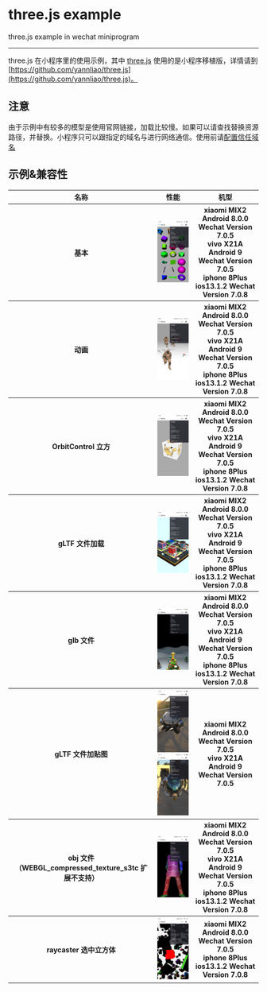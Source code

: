 # three.js example

three.js example in wechat miniprogram

----

three.js 在小程序里的使用示例，其中 [three.js](https://github.com/yannliao/three.js) 使用的是小程序移植版，详情请到 [https://github.com/yannliao/three.js](https://github.com/yannliao/three.js)。

## 注意 
由于示例中有较多的模型是使用官网链接，加载比较慢。如果可以请查找替换资源路径，并替换。小程序只可以跟指定的域名与进行网络通信。使用前请[配置信任域名](https://developers.weixin.qq.com/miniprogram/dev/framework/ability/network.html)

## 示例&兼容性

<table>
    <thead>
        <tr>
            <th>名称</th>
            <th>性能</th>
            <th>机型</th>
        </tr>
    </thead>
    <tbody>
        <tr>
            <th>基本</th>
            <th><img src="./demo/Screenshot_2019-10-22-11-03-47-236_com.tencent.mm.png"  width="120"></th>
            <th>
            xiaomi MIX2 Android 8.0.0   Wechat Version 7.0.5 </br>
            vivo X21A Android 9  Wechat Version 7.0.5</br>
            iphone 8Plus  ios13.1.2  Wechat Version 7.0.8</br>
            </th>
        </tr>
        <tr>
            <th>动画</th>
            <th>
            <img src="./demo/Screenshot_2019-10-28-20-01-20-469_com.tencent.mm.png"  width="120">
            </th>
            <th>
            xiaomi MIX2 Android 8.0.0   Wechat Version 7.0.5 </br>
            vivo X21A Android 9  Wechat Version 7.0.5</br>
            iphone 8Plus  ios13.1.2  Wechat Version 7.0.8</br>
            </th>
        </tr>
        <tr>
            <th>OrbitControl 立方</th>
            <th>
            <img src="./demo/Screenshot_2019-10-22-11-04-02-587_com.tencent.mm.png"  width="120">
            </th>
            <th>
            xiaomi MIX2 Android 8.0.0   Wechat Version 7.0.5 </br>
            vivo X21A Android 9  Wechat Version 7.0.5</br>
            iphone 8Plus  ios13.1.2  Wechat Version 7.0.8</br>
            </th>
        </tr>
        <tr>
            <th>gLTF 文件加载</th>
            <th>
            <img src="./demo/Screenshot_2019-10-22-11-04-32-720_com.tencent.mm.png"  width="120">
            </th>
            <th>
            xiaomi MIX2 Android 8.0.0   Wechat Version 7.0.5 </br>
            vivo X21A Android 9  Wechat Version 7.0.5</br>
            iphone 8Plus  ios13.1.2  Wechat Version 7.0.8</br>
            </th>
        </tr>
        <tr>
            <th>glb 文件 </th>
            <th>
            <img src="./demo/Screenshot_2019-10-24-10-43-43-123_com.tencent.mm.png"  width="120">
            </th>
            <th>
            xiaomi MIX2 Android 8.0.0   Wechat Version 7.0.5 </br>
            vivo X21A Android 9  Wechat Version 7.0.5</br>
            iphone 8Plus  ios13.1.2  Wechat Version 7.0.8</br>
            </th>
        </tr>
        <tr>
            <th>gLTF 文件加贴图 </th>
            <th>
            <img src="./demo/Screenshot_2019-10-22-11-03-37-095_com.tencent.mm.png"  width="120">
            <img src="./demo/Screenshot_2019-10-22-11-01-18-748_com.tencent.mm.png"  width="120">
            </th>
            <th>
            xiaomi MIX2 Android 8.0.0   Wechat Version 7.0.5 </br>
            vivo X21A Android 9  Wechat Version 7.0.5</br>
            </th>
        </tr>
        <tr>
            <th>obj 文件 （WEBGL_compressed_texture_s3tc 扩展不支持）</th>
            <th>
            <img src="./demo/Screenshot_2019-10-28-19-13-24-007_com.tencent.mm.png"  width="120">
            </th>
            <th>
            xiaomi MIX2 Android 8.0.0   Wechat Version 7.0.5 </br>
            vivo X21A Android 9  Wechat Version 7.0.5</br>
            iphone 8Plus  ios13.1.2  Wechat Version 7.0.8</br>
            </th>
        </tr>
        <tr>
            <th>raycaster 选中立方体</th>
            <th>
            <img src="./demo/Screenshot_2019-10-30-00-14-41-017_com.tencent.mm.png" width="120">
            </th>
            <th>
            xiaomi MIX2 Android 8.0.0   Wechat Version 7.0.5 </br>
            iphone 8Plus  ios13.1.2  Wechat Version 7.0.8</br>
            </th>
        </tr>
    </tbody>
</table>
